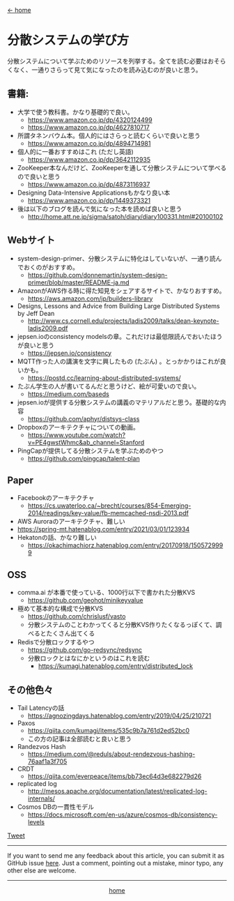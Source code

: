 [<- home](/)

# 分散システムの学び方

分散システムについて学ぶためのリソースを列挙する。全てを読む必要はおそらくなく、一通りさらって見て気になったのを読み込むのが良いと思う。

## 書籍: 

* 大学で使う教科書。かなり基礎的で良い。
  * https://www.amazon.co.jp/dp/4320124499
  * https://www.amazon.co.jp/dp/4627810717
* 所謂タネンバウム本。個人的にはさらっと読むくらいで良いと思う
  * https://www.amazon.co.jp/dp/4894714981
* 個人的に一番おすすめはこれ (ただし英語)
  * https://www.amazon.co.jp/dp/3642112935
* ZooKeeper本なんだけど、ZooKeeperを通して分散システムについて学べるので良いと思う
  * https://www.amazon.co.jp/dp/4873116937
* Designing Data-Intensive Applicationsもかなり良い本
  * https://www.amazon.co.jp/dp/1449373321
* 後は以下のブログを読んで気になった本を読めば良いと思う 
  * http://home.att.ne.jp/sigma/satoh/diary/diary100331.html#20100102

## Webサイト

* system-design-primer、分散システムに特化はしていないが、一通り読んでおくのがおすすめ。
  * https://github.com/donnemartin/system-design-primer/blob/master/README-ja.md
* AmazonがAWS作る時に得た知見をシェアするサイトで、かなりおすすめ。
  * https://aws.amazon.com/jp/builders-library
* Designs, Lessons and Advice from Building Large Distributed Systems by Jeff Dean
  * http://www.cs.cornell.edu/projects/ladis2009/talks/dean-keynote-ladis2009.pdf
* jepsen.ioのconsistency modelsの章。これだけは最低限読んでおいたほうが良いと思う
  * https://jepsen.io/consistency
* MQTT作った人の講演を文字に興したもの (たぶん) 。とっかかりはこれが良いかも。
  * https://postd.cc/learning-about-distributed-systems/
* たぶん学生の人が書いてるんだと思うけど、絵が可愛いので良い。
  * https://medium.com/baseds
* jepsen.ioが提供する分散システムの講義のマテリアルだと思う。基礎的な内容
  * https://github.com/aphyr/distsys-class
* Dropboxのアーキテクチャについての動画。
  * https://www.youtube.com/watch?v=PE4gwstWhmc&ab_channel=Stanford
* PingCapが提供してる分散システムを学ぶためのやつ
  * https://github.com/pingcap/talent-plan

## Paper

* Facebookのアーキテクチャ
  * https://cs.uwaterloo.ca/~brecht/courses/854-Emerging-2014/readings/key-value/fb-memcached-nsdi-2013.pdf
* AWS Auroraのアーキテクチャ、難しい
 * https://spring-mt.hatenablog.com/entry/2021/03/01/123934
* Hekatonの話、かなり難しい
  * https://okachimachiorz.hatenablog.com/entry/20170918/1505729999

## OSS
* comma.ai が本番で使っている、1000行以下で書かれた分散KVS
  * https://github.com/geohot/minikeyvalue
* 極めて基本的な構成で分散KVS
  * https://github.com/chrislusf/vasto
  * 分散システムのことわかってくると分散KVS作りたくなるっぽくて、調べるとたくさん出てくる
* Redisで分散ロックするやつ
  * https://github.com/go-redsync/redsync
  * 分散ロックとはなにかというのはこれを読む
    * https://kumagi.hatenablog.com/entry/distributed_lock

## その他色々
* Tail Latencyの話
  * https://agnozingdays.hatenablog.com/entry/2019/04/25/210721
* Paxos
  * https://qiita.com/kumagi/items/535c9b7a761d2ed52bc0
  * この方の記事は全部読むと良いと思う
* Randezvos Hash
  * https://medium.com/@reduls/about-rendezvous-hashing-76aaf1a3f705
* CRDT
  * https://qiita.com/everpeace/items/bb73ec64d3e682279d26
* replicated log
  * http://mesos.apache.org/documentation/latest/replicated-log-internals/
* Cosmos DBの一貫性モデル
  * https://docs.microsoft.com/en-us/azure/cosmos-db/consistency-levels

<a href="https://twitter.com/share?ref_src=twsrc%%5Etfw" class="twitter-share-button" data-via="hidetatz" data-show-count="false">Tweet</a><script async src="https://platform.twitter.com/widgets.js" charset="utf-8"></script>

---

If you want to send me any feedback about this article, you can submit it as GitHub issue [here](https://github.com/hidetatz/blog/issues/new).
Just a comment, pointing out a mistake, minor typo, any other else are welcome.

---

<div style="text-align: center;">
  <a href="/">home</a>
</div>
